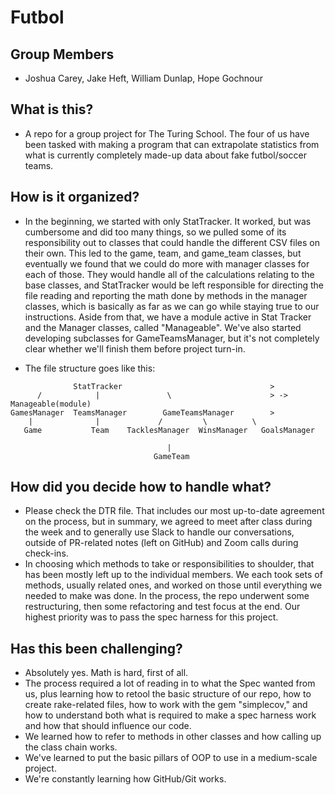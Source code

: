 # Futbol

## Group Members
* Joshua Carey, Jake Heft, William Dunlap, Hope Gochnour

## What is this?
* A repo for a group project for The Turing School. The four of us have been tasked with making a program that can extrapolate statistics from what is currently completely made-up data about fake futbol/soccer teams.

## How is it organized?
* In the beginning, we started with only StatTracker. It worked, but was cumbersome and did too many things, so we pulled some of its responsibility out to classes that could handle the different CSV files on their own. This led to the game, team, and game_team classes, but eventually we found that we could do more with manager classes for each of those. They would handle all of the calculations relating to the base classes, and StatTracker would be left responsible for directing the file reading and reporting the math done by methods in the manager classes, which is basically as far as we can go while staying true to our instructions. Aside from that, we have a module active in Stat Tracker and the Manager classes, called "Manageable". We've also started developing subclasses for GameTeamsManager, but it's not completely clear whether we'll finish them before project turn-in.

* The file structure goes like this:

```
              StatTracker                                 >
      /            |               \                      > -> Manageable(module)
GamesManager  TeamsManager        GameTeamsManager        >
    |              |             /         \          \
   Game           Team    TacklesManager  WinsManager   GoalsManager

                                   |
                                GameTeam
```

## How did you decide how to handle what?
* Please check the DTR file. That includes our most up-to-date agreement on the process, but in summary, we agreed to meet after class during the week and to generally use Slack to handle our conversations, outside of PR-related notes (left on GitHub) and Zoom calls during check-ins.
* In choosing which methods to take or responsibilities to shoulder, that has been mostly left up to the individual members. We each took sets of methods, usually related ones, and worked on those until everything we needed to make was done. In the process, the repo underwent some restructuring, then some refactoring and test focus at the end. Our highest priority was to pass the spec harness for this project.

## Has this been challenging?
* Absolutely yes. Math is hard, first of all.
* The process required a lot of reading in to what the Spec wanted from us, plus learning how to retool the basic structure of our repo, how to create rake-related files, how to work with the gem "simplecov," and how to understand both what is required to make a spec harness work and how that should influence our code.
* We learned how to refer to methods in other classes and how calling up the class chain works.
* We've learned to put the basic pillars of OOP to use in a medium-scale project.
* We're constantly learning how GitHub/Git works.
